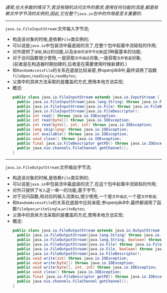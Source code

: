 _通常,在大多数的情况下,若没有随机访问文件的需求,使用任何功能的流是,都是依赖文件字节流的实例的,因此,它在整个`java.io`包中的作用是至关重要的._  

---  
`java.io.FileInputStream`:文件输入字节流;  
- 构造该对象的时候,是依赖`File`类实例的;  
- 可以说是`java.io`中包装流中最底层的流了,在整个包中起着中流砥柱的作用;  
- 对外提供了`读取`,`跳过`的功能,以及`查询可读字节总数`这3种最基本的功能;  
- 对于访问函数很少使用,一是获取`文件描述`对象,一是获取`文件管道`对象;  
  (前者是在构造器时期创建的,后者是在需要使用时候新建的.)  
- 和`RandomAccessFile`的关系在底层比较亲密,参openjdk8中,最终调用了函数`fileOpen`,`readSingle`,`readBytes`;  
- 父类中的具体方法采取的是覆盖的方式,使用本地方法实现;  
- 概览:  
  ```java
  public class java.io.FileInputStream extends java.io.InputStream {
    public java.io.FileInputStream(java.lang.String) throws java.io.FileNotFoundException;
    public java.io.FileInputStream(java.io.File) throws java.io.FileNotFoundException;
    public java.io.FileInputStream(java.io.FileDescriptor);
    public int read() throws java.io.IOException;
    public int read(byte[]) throws java.io.IOException;
    public int read(byte[], int, int) throws java.io.IOException;
    public long skip(long) throws java.io.IOException;
    public int available() throws java.io.IOException;
    public void close() throws java.io.IOException;
    public final java.io.FileDescriptor getFD() throws java.io.IOException;
    public java.nio.channels.FileChannel getChannel();
  }
  ```  

---  
`java.io.FileOutputStream`:文件输出字节流;  
- 构造该对象的时候,是依赖`File`类实例的;  
- 可以说是`java.io`中包装流中最底层的流了,在这个包中起着中流砥柱的作用;  
- 对外只提供了`写入`这一单一的功能,基于字节;  
- 对于访问函数,和对应的输入流类似,很少使用,一个是`文件描述`,一个是`文件管道`;  
- 和`RandomAccessFile`的关系在底层中比较亲密,参openjdk8中,最终都调用了函数`fileOpen`,`writeSingle`,`writeBytes`;  
- 父类中的具体方法采取的是覆盖的方式,使用本地方法实现;  
- 概览:  
  ```java
  public class java.io.FileOutputStream extends java.io.OutputStream {
    public java.io.FileOutputStream(java.lang.String) throws java.io.FileNotFoundException;
    public java.io.FileOutputStream(java.lang.String, boolean) throws java.io.FileNotFoundException;
    public java.io.FileOutputStream(java.io.File) throws java.io.FileNotFoundException;
    public java.io.FileOutputStream(java.io.File, boolean) throws java.io.FileNotFoundException;
    public java.io.FileOutputStream(java.io.FileDescriptor);
    public void write(int) throws java.io.IOException;
    public void write(byte[]) throws java.io.IOException;
    public void write(byte[], int, int) throws java.io.IOException;
    public void close() throws java.io.IOException;
    public final java.io.FileDescriptor getFD() throws java.io.IOException;
    public java.nio.channels.FileChannel getChannel();
  }
  ```  
